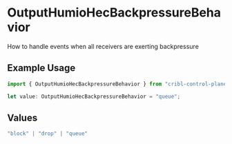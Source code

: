 # OutputHumioHecBackpressureBehavior

How to handle events when all receivers are exerting backpressure

## Example Usage

```typescript
import { OutputHumioHecBackpressureBehavior } from "cribl-control-plane/models";

let value: OutputHumioHecBackpressureBehavior = "queue";
```

## Values

```typescript
"block" | "drop" | "queue"
```